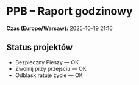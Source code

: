 # PPB – Raport godzinowy
**Czas (Europe/Warsaw):** 2025-10-19 21:16

## Status projektów
- Bezpieczny Pieszy — OK
- Zwolnij przy przejściu — OK
- Odblask ratuje życie — OK

